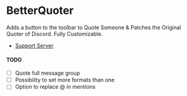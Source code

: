 # BetterQuoter
Adds a button to the toolbar to Quote Someone & Patches the Original Quoter of Discord. Fully Customizable.
- [Support Server](https://discord.gg/gvA2ree)

#### TODO
- [ ] Quote full message group
- [ ] Possibility to set more formats than one
- [ ] Option to replace @ in mentions
